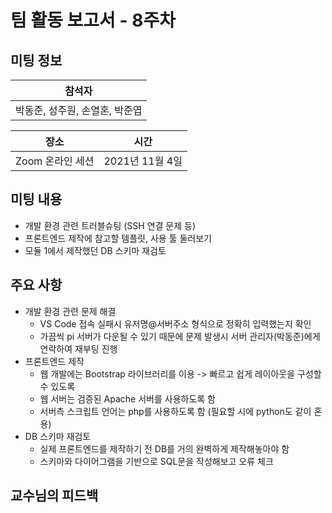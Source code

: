 # 팀 활동 보고서 - 8주차
## 미팅 정보
|참석자|
|-|
|박동준, 성주원, 손열혼, 박준엽|

|장소|시간|
|-|-|
|Zoom 온라인 세션|2021년 11월 4일|

## 미팅 내용
- 개발 환경 관련 트러블슈팅 (SSH 연결 문제 등)
- 프론트엔드 제작에 참고할 템플릿, 사용 툴 둘러보기
- 모듈 1에서 제작했던 DB 스키마 재검토

## 주요 사항
- 개발 환경 관련 문제 해결
  - VS Code 접속 실패시 유저명@서버주소 형식으로 정확히 입력했는지 확인
  - 가끔씩 pi 서버가 다운될 수 있기 때문에 문제 발생시 서버 관리자(박동준)에게 연락하여 재부팅 진행
- 프론트엔드 제작
  - 웹 개발에는 Bootstrap 라이브러리를 이용 -> 빠르고 쉽게 레이아웃을 구성할 수 있도록
  - 웹 서버는 검증된 Apache 서버를 사용하도록 함
  - 서버측 스크립트 언어는 php를 사용하도록 함 (필요할 시에 python도 같이 혼용)
- DB 스키마 재검토
  - 실제 프론트엔드를 제작하기 전 DB를 거의 완벽하게 제작해놓아야 함
  - 스키마와 다이어그램을 기반으로 SQL문을 작성해보고 오류 체크

## 교수님의 피드백

